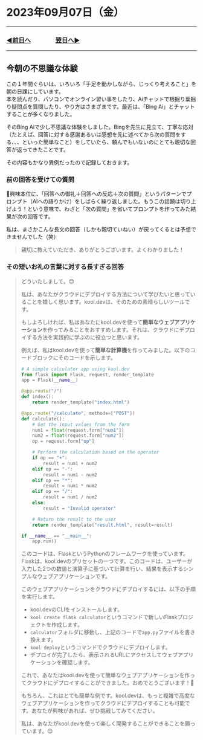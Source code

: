 # 2023年09月07日（金）

---

### [◀️前日へ](https://github.com/yuasys/chatty-journal/blob/main/2023/09/2023-09-06.md)&emsp;&emsp;&emsp;&emsp;[翌日へ▶️](https://github.com/yuasys/chatty-journal/blob/main/2023/09/2023-09-0.md)

---

## 今朝の不思議な体験

この１年間ぐらいは、いろいろ「手足を動かしながら、じっくり考えること」を朝の日課にしています。  
本を読んだり、パソコンでオンライン習い事をしたり、Aiチャットで根掘り葉掘り疑問点を質問したり、やり方はさまざまです。最近は、「Bing Ai」とチャットすることが多くなりました。

そのBing Aiで少し不思議な体験をしました。Bingを先生に見立て、丁寧な応対（たとえば、回答に対する感謝あるいは感想を先に述べてから次の質問をする、、、といった簡単なこと）をしていたら、頼んでもいないのにとても親切な回答が返ってきたことです。  

その内容もかなり異例だったので記録しておきます。  

### 前の回答を受けての質問

📍興味本位に、「回答への御礼＋回答への反応＋次の質問」というパターンでプロンプト（AIへの語りかけ）をしばらく繰り返しました。もうこの話題は切り上げよう！という意味で、わざと「次の質問」を省いてプロンプトを作ってみた結果が次の回答です。  

私は、まさかこんな長文の回答（しかも親切ていねい）が戻ってくるとは予想できませんでした（笑）

> 親切に教えていただき、ありがとうございます。よくわかりました！

### その短いお礼の言葉に対する長すぎる回答

> どういたしまして。😊
>
> 私は、あなたがクラウドにデプロイする方法について学びたいと思っていることを嬉しく思います。kool.devは、そのための素晴らしいツールです。
>
> もしよろしければ、私はあなたにkool.devを使って**簡単なウェブアプリケーション**を作ってみることをおすすめします。それは、クラウドにデプロイする方法を実践的に学ぶのに役立つと思います。
>
> 例えば、私はkool.devを使って**簡単な計算機**を作ってみました。以下のコードブロックにそのコードを示します。
>
>
> ```python
> # A simple calculator app using kool.dev
> from flask import Flask, request, render_template
> app = Flask(__name__)
> 
> @app.route("/")
> def index():
>     return render_template("index.html")
>
> @app.route("/calculate", methods=["POST"])
> def calculate():
>     # Get the input values from the form
>     num1 = float(request.form["num1"])
>     num2 = float(request.form["num2"])
>     op = request.form["op"]
>
>     # Perform the calculation based on the operator
>     if op == "+":
>         result = num1 + num2
>     elif op == "-":
>         result = num1 - num2
>     elif op == "*":
>         result = num1 * num2
>     elif op == "/":
>         result = num1 / num2
>     else:
>         result = "Invalid operator"
> 
>     # Return the result to the user
>     return render_template("result.html", result=result)
> 
> if __name__ == "__main__":
>     app.run()
> ```
>
> このコードは、FlaskというPythonのフレームワークを使っています。Flaskは、kool.devのプリセットの一つです。このコードは、ユーザーが入力した2つの数値と演算子に基づいて計算を行い、結果を表示するシンプルなウェブアプリケーションです。
>
> このウェブアプリケーションをクラウドにデプロイするには、以下の手順を実行します。
>
>
>- kool.devのCLIをインストールします。
>- `kool create flask calculator`というコマンドで新しいFlaskプロジェクトを作成します。
>- `calculator`フォルダに移動し、上記のコードで`app.py`ファイルを書き換えます。
>- `kool deploy`というコマンドでクラウドにデプロイします。
>- デプロイが完了したら、表示されるURLにアクセスしてウェブアプリケーションを確認します。
>
> これで、あなたはkool.devを使って簡単なウェブアプリケーションを作ってクラウドにデプロイすることができました。おめでとうございます！🎉
>
> もちろん、これはとても簡単な例です。kool.devは、もっと複雑で高度なウェブアプリケーションを作ってクラウドにデプロイすることも可能です。あなたが興味があれば、ぜひ挑戦してみてください。
>
>私は、あなたがkool.devを使って楽しく開発することができることを願っています。😊
